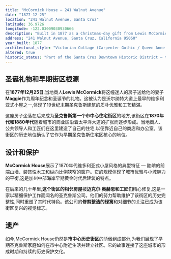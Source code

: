 ```yaml
---
title: "McCormick House – 241 Walnut Avenue"
date: "1877-12-25"
location: "241 Walnut Avenue, Santa Cruz"
latitude: 36.9726
longitude: -122.03009030930666
description: "Built in 1877 as a Christmas-day gift from Lewis McCormick to his wife Maggie, this Victorian cottage stands in Santa Cruz’s earliest downtown residential district and remains a testament to the city’s architectural preservation efforts."
address: "241 Walnut Avenue, Santa Cruz, California 95060"
year_built: 1877
architectural_style: "Victorian Cottage (Carpenter Gothic / Queen Anne influences)"
altered: true
historic_status: "Part of the Santa Cruz Downtown Historic District – the city’s first downtown residential neighborhood"
---
```


## 圣诞礼物和早期街区根源

在**1877年12月25日**,当地商人**Lewis McCormick**将这幢迷人的房子送给他的妻子**Maggie**作为周年纪念和圣诞节的礼物。这被认为是沃尔纳特大道上最早的维多利亚式小屋之一,体现了19世纪末期圣克鲁斯建筑的质朴优雅和工艺精湛。

这座房子坐落在后来成为**圣克鲁斯第一个市中心住宅街区**的地方,该街区在**1870年代和1880年代**随着城市的商业区沿着太平洋大道的扩张而逐步形成。当地商人、公共领导人和工匠们在这里建造了自己的住宅,以便靠近自己的商店和办公室。该街区的历史地位确认了它作为早期圣克鲁斯住宅区核心的地位。

## 设计和保护

**McCormick House**展示了1870年代维多利亚式小屋风格的典型特征 — 陡峭的前端山墙、装饰性木工和纵向比例狭窄的窗户。它的规模体现了城市优雅与小城魅力的平衡,这是加州中部海岸早期黄金时代后建筑的特点。

在后来的几十年里,**这个街区的相邻房屋**被**迈克尔·奥赫恩和工匠们**精心修复,这是一家以精细保护工作而闻名的圣克鲁斯公司。他们的努力帮助维护了该街区的历史完整性,同时重塑了其时代特色。该公司的**修剪整洁的绿篱**和对细节的关注已成为该街区复兴的视觉标志。

## 遗产

如今,McCormick House仍然是**市中心历史街区**的骄傲组成部分,为我们展现了早期圣克鲁斯家庭如何在市中心附近生活并建立社区。它的故事连接了这座城市的形成时期和持续的历史保护文化。